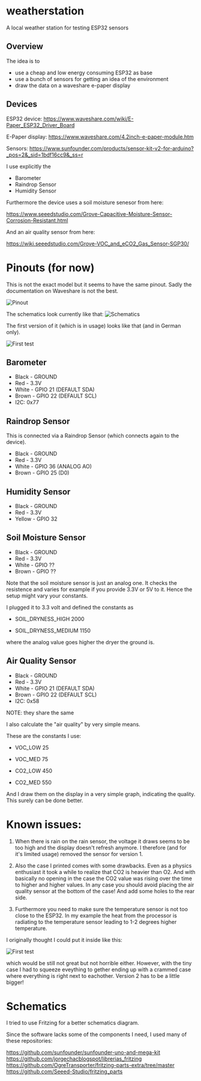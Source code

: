 # weatherstation
A local weather station for testing ESP32 sensors

## Overview

The idea is to
- use a cheap and low energy consuming ESP32 as base
- use a bunch of sensors for getting an idea of the environment
- draw the data on a waveshare e-paper display


## Devices

ESP32 device:
https://www.waveshare.com/wiki/E-Paper_ESP32_Driver_Board

E-Paper display:
https://www.waveshare.com/4.2inch-e-paper-module.htm

Sensors:
https://www.sunfounder.com/products/sensor-kit-v2-for-arduino?_pos=2&_sid=1bdf16cc9&_ss=r

I use explicitly the
- Barometer
- Raindrop Sensor
- Humidity Sensor

Furthermore the device uses a soil moisture senesor from here:

https://www.seeedstudio.com/Grove-Capacitive-Moisture-Sensor-Corrosion-Resistant.html

And an air quality sensor from here:

https://wiki.seeedstudio.com/Grove-VOC_and_eCO2_Gas_Sensor-SGP30/


# Pinouts (for now)

This is not the exact model but it seems to have the same pinout. Sadly the documentation on Waveshare is not the best.

![Pinout](doc/PinOut.webp "Pinout")


The schematics look currently like that:
![Schematics](doc/schematics.png "Schematics")


The first version of it (which is in usage) looks like that (and in German only).

![First test](doc/weatherstation-final.jpg "The final usage")



## Barometer

- Black - GROUND
- Red - 3.3V
- White - GPIO 21 (DEFAULT SDA)
- Brown - GPIO 22 (DEFAULT SCL)
- I2C: 0x77


## Raindrop Sensor

This is connected via a Raindrop Sensor (which connects again to the device).

- Black - GROUND
- Red - 3.3V
- White - GPIO 36 (ANALOG AO)
- Brown - GPIO 25 (D0)


## Humidity Sensor

- Black - GROUND
- Red - 3.3V
- Yellow - GPIO 32


## Soil Moisture Sensor

- Black - GROUND
- Red - 3.3V
- White - GPIO ??
- Brown - GPIO ??

Note that the soil moisture sensor is just an analog one. It checks the resistence and varies for example if you provide 3.3V or 5V to it.
Hence the setup might vary your constants.

I plugged it to 3.3 volt and defined the constants as

- SOIL_DRYNESS_HIGH 2000

- SOIL_DRYNESS_MEDIUM 1150

where the analog value goes higher the dryer the ground is.

## Air Quality Sensor

- Black - GROUND
- Red - 3.3V
- White - GPIO 21 (DEFAULT SDA)
- Brown - GPIO 22 (DEFAULT SCL)
- I2C: 0x58

NOTE: they share the same

I also calculate the "air quality" by very simple means.

These are the constants I use:

- VOC_LOW 25

- VOC_MED 75

- CO2_LOW 450

- CO2_MED 550


And I draw them on the display in a very simple graph, indicating the quality.
This surely can be done better.



# Known issues:

1. When there is rain on the rain sensor, the voltage it draws seems to be too high and the display doesn't refresh anymore. I therefore (and for it's limited usage) removed the sensor for version 1.

2. Also the case I printed comes with some drawbacks. Even as a physics enthusiast it took a while to realize that CO2 is heavier than O2. And with basically no opening in the case the CO2 value was rising over the time to higher and higher values. In any case you should avoid placing the air quality sensor at the bottom of the case! And add some holes to the rear side.

3. Furthermore you need to make sure the temperature sensor is not too close to the ESP32. In my example the heat from the processor is radiating to the temperature sensor leading to 1-2 degrees higher temperature.

I originally thought I could put it inside like this:

![First test](doc/internals.jpg "the planned interior.")

which would be still not great but not horrible either. However, with the tiny case I had to squeeze eveything to gether ending up with a crammed case where everything is right next to eachother. Version 2 has to be a little bigger!



# Schematics

I tried to use Fritzing for a better schematics diagram.

Since the software lacks some of the components I need, I used many of these repositories:

https://github.com/sunfounder/sunfounder-uno-and-mega-kit
https://github.com/jorgechacblogspot/librerias_fritzing
https://github.com/OgreTransporter/fritzing-parts-extra/tree/master
https://github.com/Seeed-Studio/fritzing_parts
